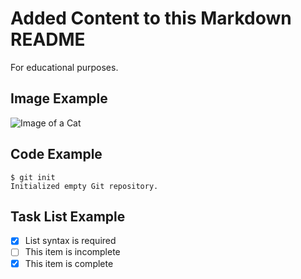 # Added Content to this Markdown README
For educational purposes.

## Image Example
![Image of a Cat](https://camo.githubusercontent.com/fd4b481746fdc3fa572431efa66a5e9e2eb8e6d80b06565ba1ed1a50d54925e7/68747470733a2f2f6f63746f6465782e6769746875622e636f6d2f696d616765732f79616b746f6361742e706e67)

## Code Example
```
$ git init
Initialized empty Git repository.
```
## Task List Example
- [x] List syntax is required
- [ ] This item is incomplete
- [x] This item is complete
